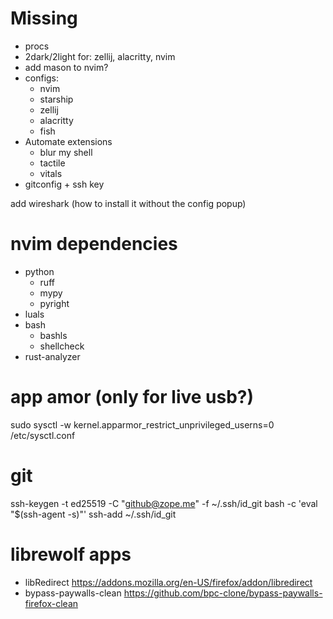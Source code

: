# Missing

- procs
- 2dark/2light for: zellij, alacritty, nvim
- add mason to nvim?
- configs:
    - nvim
    - starship
    - zellij
    - alacritty
    - fish
- Automate extensions
    - blur my shell
    - tactile
    - vitals
- gitconfig + ssh key

add wireshark (how to install it without the config popup)

# nvim dependencies

- python
    - ruff
    - mypy
    - pyright
- luals
- bash
    - bashls
    - shellcheck
- rust-analyzer

# app amor (only for live usb?)
sudo sysctl -w kernel.apparmor_restrict_unprivileged_userns=0
/etc/sysctl.conf

# git
ssh-keygen -t ed25519 -C "github@zope.me" -f ~/.ssh/id_git
bash -c 'eval "$(ssh-agent -s)"'
ssh-add ~/.ssh/id_git

# librewolf apps
- libRedirect https://addons.mozilla.org/en-US/firefox/addon/libredirect
- bypass-paywalls-clean https://github.com/bpc-clone/bypass-paywalls-firefox-clean
